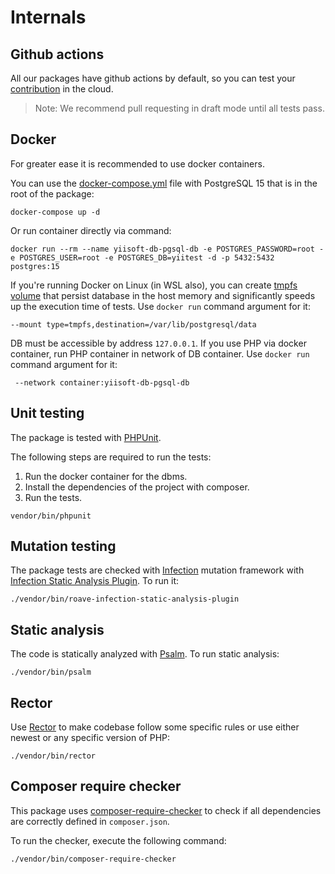 # Internals

## Github actions

All our packages have github actions by default, so you can test your [contribution](https://github.com/yiisoft/db-pgsql/blob/master/.github/CONTRIBUTING.md) in the cloud.

> Note: We recommend pull requesting in draft mode until all tests pass.

## Docker

For greater ease it is recommended to use docker containers.

You can use the [docker-compose.yml](https://docs.docker.com/compose/compose-file/) file with PostgreSQL 15
that is in the root of the package:

```shell
docker-compose up -d
```

Or run container directly via command:

```shell
docker run --rm --name yiisoft-db-pgsql-db -e POSTGRES_PASSWORD=root -e POSTGRES_USER=root -e POSTGRES_DB=yiitest -d -p 5432:5432 postgres:15
```

If you're running Docker on Linux (in WSL also), you can create [tmpfs volume](https://docs.docker.com/storage/tmpfs/)
that persist database in the host memory and significantly speeds up the execution time of tests. Use `docker run`
command argument for it:

```shell
--mount type=tmpfs,destination=/var/lib/postgresql/data
```

DB must be accessible by address `127.0.0.1`. If you use PHP via docker container, run PHP container in network of DB
container. Use `docker run` command argument for it:

```shell
 --network container:yiisoft-db-pgsql-db
```

## Unit testing

The package is tested with [PHPUnit](https://phpunit.de/).

The following steps are required to run the tests:

1. Run the docker container for the dbms.
2. Install the dependencies of the project with composer.
3. Run the tests.

```shell
vendor/bin/phpunit
```

## Mutation testing

The package tests are checked with [Infection](https://infection.github.io/) mutation framework with
[Infection Static Analysis Plugin](https://github.com/Roave/infection-static-analysis-plugin). To run it:

```shell
./vendor/bin/roave-infection-static-analysis-plugin
```

## Static analysis

The code is statically analyzed with [Psalm](https://psalm.dev/). To run static analysis:

```shell
./vendor/bin/psalm
```

## Rector

Use [Rector](https://github.com/rectorphp/rector) to make codebase follow some specific rules or
use either newest or any specific version of PHP:

```shell
./vendor/bin/rector
```

## Composer require checker

This package uses [composer-require-checker](https://github.com/maglnet/ComposerRequireChecker) to check if all dependencies are correctly defined in `composer.json`.

To run the checker, execute the following command:

```shell
./vendor/bin/composer-require-checker
```
